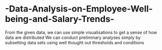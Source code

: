 # -Data-Analysis-on-Employee-Well-being-and-Salary-Trends-
From the given data, we can use simple visualisations to get a sense of how data are distributed We can conduct preliminary analyses simply by subsetting data sets using well thought out thresholds and conditions
